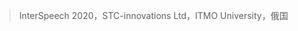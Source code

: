 > InterSpeech 2020，STC-innovations Ltd，ITMO University，俄国

<!-- Speaker diarization for real-life scenarios is an extremely chal- lenging problem. Widely used clustering-based diarization ap- proaches perform rather poorly in such conditions, mainly due to the limited ability to handle overlapping speech. We propose a novel Target-Speaker Voice Activity Detection (TS-VAD) ap- proach, which directly predicts an activity of each speaker on each time frame. TS-VAD model takes conventional speech features (e.g., MFCC) along with i-vectors for each speaker as inputs. A set of binary classification output layers produces ac- tivities of each speaker. I-vectors can be estimated iteratively, starting with a strong clustering-based diarization. We also extend the TS-VAD approach to the multi- microphone case using a simple attention mechanism on top of hidden representations extracted from the single-channel TS- VAD model. Moreover, post-processing strategies for the pre- dicted speaker activity probabilities are investigated. Experi- ments on the CHiME-6 unsegmented data show that TS-VAD achieves state-of-the-art results outperforming the baseline x- vector-based system by more than 30% Diarization Error Rate (DER) abs. -->

